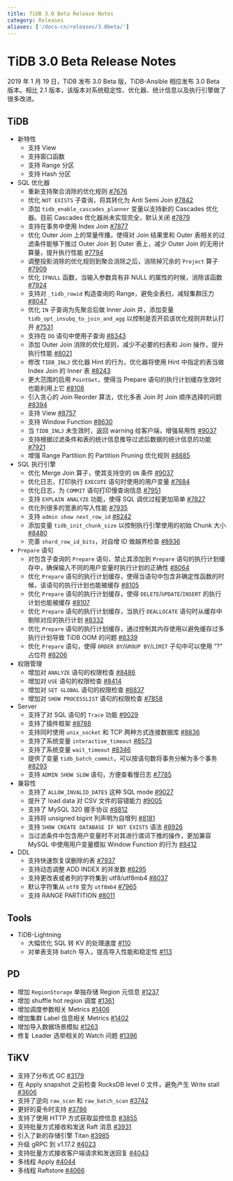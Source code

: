 ```yaml
---
title: TiDB 3.0 Beta Release Notes
category: Releases
aliases: ['/docs-cn/releases/3.0beta/']
---
```


# TiDB 3.0 Beta Release Notes

2019 年 1 月 19 日，TiDB 发布 3.0 Beta 版，TiDB-Ansible 相应发布 3.0 Beta 版本。相比 2.1 版本，该版本对系统稳定性、优化器、统计信息以及执行引擎做了很多改进。

## TiDB

+ 新特性
    - 支持 View
    - 支持窗口函数
    - 支持 Range 分区
    - 支持 Hash 分区
+ SQL 优化器
    - 重新支持聚合消除的优化规则 [#7676](https://github.com/pingcap/tidb/pull/7676)
    - 优化 `NOT EXISTS` 子查询，将其转化为 Anti Semi Join [#7842](https://github.com/pingcap/tidb/pull/7842)
    - 添加 `tidb_enable_cascades_planner` 变量以支持新的 Cascades 优化器。目前 Cascades 优化器尚未实现完全，默认关闭 [#7879](https://github.com/pingcap/tidb/pull/7879)
    - 支持在事务中使用 Index Join [#7877](https://github.com/pingcap/tidb/pull/7877)
    - 优化 Outer Join 上的常量传播，使得对 Join 结果里和 Outer 表相关的过滤条件能够下推过 Outer Join 到 Outer 表上，减少 Outer Join 的无用计算量，提升执行性能 [#7794](https://github.com/pingcap/tidb/pull/7794)
    - 调整投影消除的优化规则到聚合消除之后，消除掉冗余的 `Project` 算子 [#7909](https://github.com/pingcap/tidb/pull/7909)
    - 优化 `IFNULL` 函数，当输入参数具有非 NULL 的属性的时候，消除该函数 [#7924](https://github.com/pingcap/tidb/pull/7924)
    - 支持对 `_tidb_rowid` 构造查询的 Range，避免全表扫，减轻集群压力 [#8047](https://github.com/pingcap/tidb/pull/8047)
    - 优化 `IN` 子查询为先聚合后做 Inner Join 并，添加变量 `tidb_opt_insubq_to_join_and_agg` 以控制是否开启该优化规则并默认打开 [#7531](https://github.com/pingcap/tidb/pull/7531)
    - 支持在 `DO` 语句中使用子查询 [#8343](https://github.com/pingcap/tidb/pull/8343)
    - 添加 Outer Join 消除的优化规则，减少不必要的扫表和 Join 操作，提升执行性能 [#8021](https://github.com/pingcap/tidb/pull/8021)
    - 修改 `TIDB_INLJ` 优化器 Hint 的行为，优化器将使用 Hint 中指定的表当做 Index Join 的 Inner 表 [#8243](https://github.com/pingcap/tidb/pull/8243)
    - 更大范围的启用 `PointGet`，使得当 Prepare 语句的执行计划缓存生效时也能利用上它 [#8108](https://github.com/pingcap/tidb/pull/8108)
    - 引入贪心的 Join Reorder 算法，优化多表 Join 时 Join 顺序选择的问题 [#8394](https://github.com/pingcap/tidb/pull/8394)
    - 支持 View [#8757](https://github.com/pingcap/tidb/pull/8757)
    - 支持 Window Function [#8630](https://github.com/pingcap/tidb/pull/8630)
    - 当 `TIDB_INLJ` 未生效时，返回 warning 给客户端，增强易用性 [#9037](https://github.com/pingcap/tidb/pull/9037)
    - 支持根据过滤条件和表的统计信息推导过滤后数据的统计信息的功能 [#7921](https://github.com/pingcap/tidb/pull/7921)
    - 增强 Range Partition 的 Partition Pruning 优化规则 [#8885](https://github.com/pingcap/tidb/pull/8885)
+ SQL 执行引擎
    - 优化 Merge Join 算子，使其支持空的 `ON` 条件 [#9037](https://github.com/pingcap/tidb/pull/9037)
    - 优化日志，打印执行 `EXECUTE` 语句时使用的用户变量 [#7684](https://github.com/pingcap/tidb/pull/7684)
    - 优化日志，为 `COMMIT` 语句打印慢查询信息 [#7951](https://github.com/pingcap/tidb/pull/7951)
    - 支持 `EXPLAIN ANALYZE` 功能，使得 SQL 调优过程更加简单 [#7827](https://github.com/pingcap/tidb/pull/7827)
    - 优化列很多的宽表的写入性能 [#7935](https://github.com/pingcap/tidb/pull/7935)
    - 支持 `admin show next_row_id` [#8242](https://github.com/pingcap/tidb/pull/8242)
    - 添加变量 `tidb_init_chunk_size` 以控制执行引擎使用的初始 Chunk 大小 [#8480](https://github.com/pingcap/tidb/pull/8480)
    - 完善 `shard_row_id_bits`，对自增 ID 做越界检查 [#8936](https://github.com/pingcap/tidb/pull/8936)
+ `Prepare` 语句
    - 对包含子查询的 `Prepare` 语句，禁止其添加到 `Prepare` 语句的执行计划缓存中，确保输入不同的用户变量时执行计划的正确性 [#8064](https://github.com/pingcap/tidb/pull/8064)
    - 优化 `Prepare` 语句的执行计划缓存，使得当语句中包含非确定性函数的时候，该语句的执行计划也能被缓存 [#8105](https://github.com/pingcap/tidb/pull/8105)
    - 优化 `Prepare` 语句的执行计划缓存，使得 `DELETE`/`UPDATE`/`INSERT` 的执行计划也能被缓存 [#8107](https://github.com/pingcap/tidb/pull/8107)
    - 优化 `Prepare` 语句的执行计划缓存，当执行 `DEALLOCATE` 语句时从缓存中剔除对应的执行计划 [#8332](https://github.com/pingcap/tidb/pull/8332)
    - 优化 `Prepare` 语句的执行计划缓存，通过控制其内存使用以避免缓存过多执行计划导致 TiDB OOM 的问题 [#8339](https://github.com/pingcap/tidb/pull/8339)
    - 优化 `Prepare` 语句，使得 `ORDER BY`/`GROUP BY`/`LIMIT` 子句中可以使用 “?” 占位符 [#8206](https://github.com/pingcap/tidb/pull/8206)
+ 权限管理
    - 增加对 `ANALYZE` 语句的权限检查 [#8486](https://github.com/pingcap/tidb/pull/8486)
    - 增加对 `USE` 语句的权限检查 [#8414](https://github.com/pingcap/tidb/pull/8418)
    - 增加对 `SET GLOBAL` 语句的权限检查 [#8837](https://github.com/pingcap/tidb/pull/8837)
    - 增加对 `SHOW PROCESSLIST` 语句的权限检查 [#7858](https://github.com/pingcap/tidb/pull/7858)
+ Server
    - 支持了对 SQL 语句的 `Trace` 功能 [#9029](https://github.com/pingcap/tidb/pull/9029)
    - 支持了插件框架 [#8788](https://github.com/pingcap/tidb/pull/8788)
    - 支持同时使用 `unix_socket` 和 TCP 两种方式连接数据库 [#8836](https://github.com/pingcap/tidb/pull/8836)
    - 支持了系统变量 `interactive_timeout` [#8573](https://github.com/pingcap/tidb/pull/8573)
    - 支持了系统变量 `wait_timeout` [#8346](https://github.com/pingcap/tidb/pull/8346)
    - 提供了变量 `tidb_batch_commit`，可以按语句数将事务分解为多个事务 [#8293](https://github.com/pingcap/tidb/pull/8293)
    - 支持 `ADMIN SHOW SLOW` 语句，方便查看慢日志 [#7785](https://github.com/pingcap/tidb/pull/7785)
+ 兼容性
    - 支持了 `ALLOW_INVALID_DATES` 这种 SQL mode [#9027](https://github.com/pingcap/tidb/pull/9027)
    - 提升了 load data 对 CSV 文件的容错能力 [#9005](https://github.com/pingcap/tidb/pull/9005)
    - 支持了 MySQL 320 握手协议 [#8812](https://github.com/pingcap/tidb/pull/8812)
    - 支持将 unsigned bigint 列声明为自增列 [#8181](https://github.com/pingcap/tidb/pull/8181)
    - 支持 `SHOW CREATE DATABASE IF NOT EXISTS` 语法 [#8926](https://github.com/pingcap/tidb/pull/8926)
    - 当过滤条件中包含用户变量时不对其进行谓词下推的操作，更加兼容 MySQL 中使用用户变量模拟 Window Function 的行为 [#8412](https://github.com/pingcap/tidb/pull/8412)
+ DDL
    - 支持快速恢复误删除的表 [#7937](https://github.com/pingcap/tidb/pull/7937)
    - 支持动态调整 ADD INDEX 的并发数 [#8295](https://github.com/pingcap/tidb/pull/8295)
    - 支持更改表或者列的字符集到 utf8/utf8mb4 [#8037](https://github.com/pingcap/tidb/pull/8037)
    - 默认字符集从 `utf8` 变为 `utf8mb4` [#7965](https://github.com/pingcap/tidb/pull/7965)
    - 支持 RANGE PARTITION [#8011](https://github.com/pingcap/tidb/pull/8011)

## Tools

+ TiDB-Lightning
    - 大幅优化 SQL 转 KV 的处理速度 [#110](https://github.com/pingcap/tidb-lightning/pull/110)
    - 对单表支持 batch 导入，提高导入性能和稳定性 [#113](https://github.com/pingcap/tidb-lightning/pull/113)

## PD

- 增加 `RegionStorage` 单独存储 Region 元信息 [#1237](https://github.com/pingcap/pd/pull/1237)
- 增加 shuffle hot region 调度 [#1361](https://github.com/pingcap/pd/pull/1361)
- 增加调度参数相关 Metrics [#1406](https://github.com/pingcap/pd/pull/1406)
- 增加集群 Label 信息相关 Metrics [#1402](https://github.com/pingcap/pd/pull/1402)
- 增加导入数据场景模拟 [#1263](https://github.com/pingcap/pd/pull/1263)
- 修复 Leader 选举相关的 Watch 问题 [#1396](https://github.com/pingcap/pd/pull/1396)

## TiKV

- 支持了分布式 GC [#3179](https://github.com/tikv/tikv/pull/3179)
- 在 Apply snapshot 之前检查 RocksDB level 0 文件，避免产生 Write stall [#3606](https://github.com/tikv/tikv/pull/3606)
- 支持了逆向 `raw_scan` 和 `raw_batch_scan` [#3742](https://github.com/tikv/tikv/pull/3724)
- 更好的夏令时支持 [#3786](https://github.com/tikv/tikv/pull/3786)
- 支持了使用 HTTP 方式获取监控信息 [#3855](https://github.com/tikv/tikv/pull/3855)
- 支持批量方式接收和发送 Raft 消息 [#3931](https://github.com/tikv/tikv/pull/3913)
- 引入了新的存储引擎 Titan [#3985](https://github.com/tikv/tikv/pull/3985)
- 升级 gRPC 到 v1.17.2 [#4023](https://github.com/tikv/tikv/pull/4023)
- 支持批量方式接收客户端请求和发送回复 [#4043](https://github.com/tikv/tikv/pull/4043)
- 多线程 Apply [#4044](https://github.com/tikv/tikv/pull/4044)
- 多线程 Raftstore [#4066](https://github.com/tikv/tikv/pull/4066)
